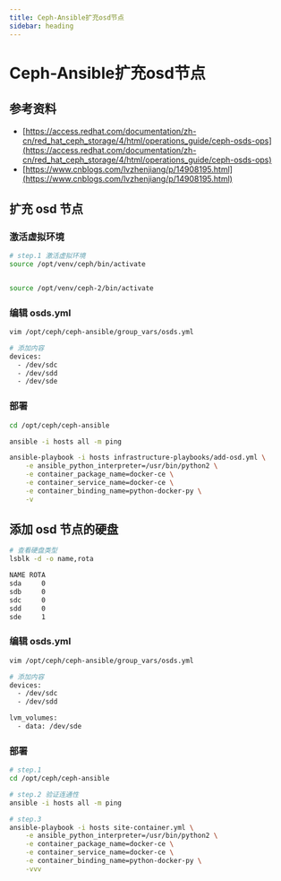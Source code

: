 ```yaml
---
title: Ceph-Ansible扩充osd节点
sidebar: heading
---
```


# Ceph-Ansible扩充osd节点

## 参考资料
+ [https://access.redhat.com/documentation/zh-cn/red_hat_ceph_storage/4/html/operations_guide/ceph-osds-ops](https://access.redhat.com/documentation/zh-cn/red_hat_ceph_storage/4/html/operations_guide/ceph-osds-ops)
+ [https://www.cnblogs.com/lvzhenjiang/p/14908195.html](https://www.cnblogs.com/lvzhenjiang/p/14908195.html)

## 扩充 osd 节点
### 激活虚拟环境
```bash
# step.1 激活虚拟环境
source /opt/venv/ceph/bin/activate


source /opt/venv/ceph-2/bin/activate
```
### 编辑 osds.yml
```bash
vim /opt/ceph/ceph-ansible/group_vars/osds.yml

# 添加内容
devices:
  - /dev/sdc
  - /dev/sdd
  - /dev/sde
```
### 部署
```bash
cd /opt/ceph/ceph-ansible

ansible -i hosts all -m ping

ansible-playbook -i hosts infrastructure-playbooks/add-osd.yml \
	-e ansible_python_interpreter=/usr/bin/python2 \
	-e container_package_name=docker-ce \
	-e container_service_name=docker-ce \
	-e container_binding_name=python-docker-py \
	-v
```

## 添加 osd 节点的硬盘
```bash
# 查看硬盘类型
lsblk -d -o name,rota

NAME ROTA
sda     0
sdb     0
sdc     0
sdd     0
sde     1
```
### 编辑 osds.yml
```bash
vim /opt/ceph/ceph-ansible/group_vars/osds.yml

# 添加内容
devices:
  - /dev/sdc
  - /dev/sdd

lvm_volumes:
  - data: /dev/sde
```
### 部署
```bash
# step.1
cd /opt/ceph/ceph-ansible

# step.2 验证连通性
ansible -i hosts all -m ping

# step.3
ansible-playbook -i hosts site-container.yml \
	-e ansible_python_interpreter=/usr/bin/python2 \
	-e container_package_name=docker-ce \
	-e container_service_name=docker-ce \
	-e container_binding_name=python-docker-py \
	-vvv
```

